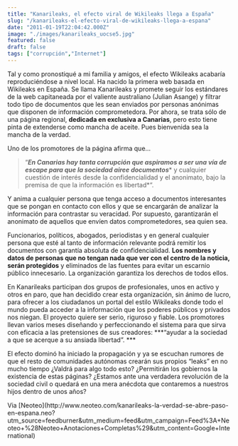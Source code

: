 ```yaml
---
title: "Kanarileaks, el efecto viral de Wikileaks llega a España"
slug: "/kanarileaks-el-efecto-viral-de-wikileaks-llega-a-espana"
date: "2011-01-19T22:04:42.000Z"
image: "./images/kanarileaks_uocse5.jpg"
featured: false
draft: false
tags: ["corrupción","Internet"]
---
```



Tal y como pronostiqué a mi familia y amigos, el efecto Wikileaks acabaría reproduciéndose a nivel local. Ha nacido la primera web basada en Wikileaks en España. Se llama Kanarileaks y promete seguir los estándares de la web capitaneada por el valiente australiano (Julian Asange) y filtrar todo tipo de documentos que les sean enviados por personas anónimas que disponen de información comprometedora. Por ahora, se trata sólo de una página regional, **dedicada en exclusiva a Canarias**, pero esto tiene pinta de extenderse como mancha de aceite. Pues bienvenida sea la mancha de la verdad.

Uno de los promotores de la página afirma que…

> “***En Canarias hay tanta corrupción que aspiramos a ser una vía de escape para que la sociedad airee documentos**** y cualquier cuestión de interés desde la confidencialidad y el anonimato, bajo la premisa de que la información es libertad*“.

Y anima a cualquier persona que tenga acceso a documentos interesantes que se pongan en contacto con ellos y que se encargarán de analizar la información para contrastar su veracidad. Por supuesto, garantizarán el anonimato de aquellos que envíen datos comprometedores, sea quien sea.

Funcionarios, políticos, abogados, periodistas y en general cualquier persona que esté al tanto de información relevante podrá remitir los documentos con garantía absoluta de confidencialidad. **Los nombres y datos de personas que no tengan nada que ver con el centro de la noticia, serán protegidos** y eliminados de las fuentes para evitar un escarnio público innecesario. La organización garantiza los derechos de todos ellos.

En Kanarileaks participan dos grupos de profesionales, unos en activo y otros en paro, que han decidido crear esta organización, sin ánimo de lucro, para ofrecer a los ciudadanos un portal del estilo Wikileaks donde todo el mundo pueda acceder a la información que los poderes públicos y privados nos niegan. El proyecto quiere ser serio, riguroso y fiable. Los promotores llevan varios meses diseñando y perfeccionando el sistema para que sirva con eficacia a las pretensiones de sus creadores: ***“ayudar a la sociedad a que se acerque a su ansiada libertad”. ***

El efecto dominó ha iniciado la propagación y ya se escuchan rumores de que el resto de comunidades autónomas crearán sus propios “leaks” en no mucho tiempo ¿Valdrá para algo todo esto? ¿Permitirán los gobiernos la existencia de estas páginas? ¿Estamos ante una verdadera revolución de la sociedad civil o quedará en una mera anécdota que contaremos a nuestros hijos dentro de unos años?

<div id="dnn_ctr370_VFBArticles_rptBlocks_ctl02_divLinks"><div>Via [Neoteo](http://www.neoteo.com/kanarileaks-la-verdad-se-abre-paso-en-espana.neo?utm_source=feedburner&utm_medium=feed&utm_campaign=Feed%3A+Neoteo+%28Neoteo+Anotaciones+Completas%29&utm_content=Google+International)</div></div>

